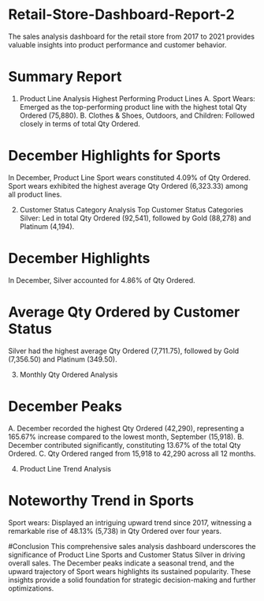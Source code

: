 # Retail-Store-Dashboard-Report-2
The sales analysis dashboard for the retail store from 2017 to 2021 provides valuable insights into product performance and customer behavior.

# Summary Report
1. Product Line Analysis
Highest Performing Product Lines
A. Sport Wears: Emerged as the top-performing product line with the highest total Qty Ordered (75,880).
B. Clothes & Shoes, Outdoors, and Children: Followed closely in terms of total Qty Ordered.

# December Highlights for Sports
In December, Product Line Sport wears constituted 4.09% of Qty Ordered.
Sport wears exhibited the highest average Qty Ordered (6,323.33) among all product lines.

2. Customer Status Category Analysis
Top Customer Status Categories
Silver: Led in total Qty Ordered (92,541), followed by Gold (88,278) and Platinum (4,194).

# December Highlights
In December, Silver accounted for 4.86% of Qty Ordered.

# Average Qty Ordered by Customer Status
Silver had the highest average Qty Ordered (7,711.75), followed by Gold (7,356.50) and Platinum (349.50).

3. Monthly Qty Ordered Analysis
# December Peaks
A. December recorded the highest Qty Ordered (42,290), representing a 165.67% increase compared to the lowest month, September (15,918).
B. December contributed significantly, constituting 13.67% of the total Qty Ordered.
C. Qty Ordered ranged from 15,918 to 42,290 across all 12 months.

4. Product Line Trend Analysis
# Noteworthy Trend in Sports
Sport wears: Displayed an intriguing upward trend since 2017, witnessing a remarkable rise of 48.13% (5,738) in Qty Ordered over four years.

#Conclusion
This comprehensive sales analysis dashboard underscores the significance of Product Line Sports and Customer Status Silver in driving overall sales. The December peaks indicate a seasonal trend, and the upward trajectory of Sport wears highlights its sustained popularity. These insights provide a solid foundation for strategic decision-making and further optimizations.
